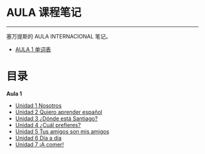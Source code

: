 # AULA 课程笔记

----

塞万提斯的 AULA INTERNACIONAL 笔记。

- [AULA 1 单词表](word-list-aula-1.md)

# 目录

**Aula 1**

- [Unidad 1 Nosotros](notes/aula-1-unidad-1.md)
- [Unidad 2 Quiero aprender español](notes/aula-1-unidad-2.md)
- [Unidad 3 ¿Dónde está Santiago?](notes/aula-1-unidad-3.md)
- [Unidad 4 ¿Cuál prefieres?](notes/aula-1-unidad-4.md)
- [Unidad 5 Tus amigos son mis amigos](notes/aula-1-unidad-5.md)
- [Unidad 6 Día a día](notes/aula-1-unidad-6.md)
- [Unidad 7 ¡A comer!](notes/aula-1-unidad-7.md)
